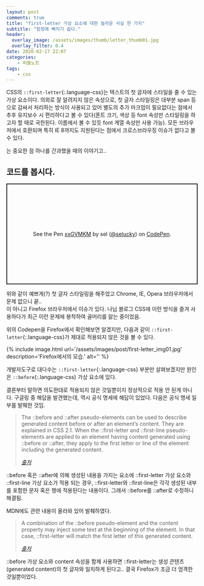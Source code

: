```yaml
---
layout: post
comments: true
title: "first-letter 가상 요소에 대한 놀라운 사실 한 가지"
subtitle: "함정에 빠지기 쉽다."
header:
  overlay_image: /assets/images/thumb/letter_thumb01.jpg
  overlay_filter: 0.4
date: 2020-02-17 22:07
categories:
    - 퍼블노트
tags:
    - css
---
```

CSS의 ```::first-letter```{:.language-css}는 텍스트의 첫 글자에 스타일을 줄 수 있는 가상 요소이다. 의외로 잘 알려지지 않은 속성으로, 첫 글자 스타일링은 대부분 span 등으로 감싸서 처리하는 방식이 사용되고 있어 별도의 추가 마크업이 필요없다는 점에서 추후 유지보수 시 편리하다고 볼 수 있다(폰트 크기, 색상 등 font 속성만 스타일링을 하고자 할 때로 국한된다. 이름에서 볼 수 있듯 font 계열 속성만 사용 가능). 모든 브라우저에서 호환되며 특히 IE 8까지도 지원된다는 점에서 크로스브라우징 이슈가 없다고 볼 수 있다.

는 중요한 점 하나를 간과했을 때의 이야기고..

## 코드를 봅시다.
<p class="codepen" data-height="265" data-theme-id="default" data-default-tab="css,result" data-user="selucky" data-slug-hash="xxGVMKM" style="height: 265px; box-sizing: border-box; display: flex; align-items: center; justify-content: center; border: 2px solid; margin: 1em 0; padding: 1em;" data-pen-title="xxGVMKM">
  <span>See the Pen <a href="https://codepen.io/selucky/pen/xxGVMKM">
  xxGVMKM</a> by sel (<a href="https://codepen.io/selucky">@selucky</a>)
  on <a href="https://codepen.io">CodePen</a>.</span>
</p>
<script async src="https://static.codepen.io/assets/embed/ei.js"></script>

위와 같이 예쁘게(?) 첫 글자 스타일링을 해주었고 Chrome, IE, Opera 브라우저에서 문제 없으니 끝..  
이 아니고 Firefox 브라우저에서 이슈가 있다. 나님 블로그 CSS에 이런 방식을 즐겨 사용하다가 최근 이런 문제에 봉착하여 골머리를 앓는 중이었음.

위의 Codepen을 Firefox에서 확인해보면 알겠지만, 다음과 같이 ```::first-letter```{:.language-css}가 제대로 적용되지 않은 것을 볼 수 있다.

{% include image.html url='/assets/images/post/first-letter_img01.jpg' description='Firefox에서의 모습.' alt='' %}

개발자도구로 대다수는 ```::first-letter```{:.language-css} 부분만 살펴보겠지만 원인은 ```::before```{:.language-css} 가상 요소에 있다.

결론부터 말하면 의도한대로 적용되지 않은 것일뿐이지 정상적으로 적용 안 된게 아니다. 구글링 중 해답을 발견했는데, 역시 공식 명세에 해답이 있었다. 다음은 공식 명세 일부를 발췌한 것임.

> The ::before and ::after pseudo-elements can be used to describe generated content before or after an element&rsquo;s content. They are explained in CSS 2.1. When the ::first-letter and ::first-line pseudo-elements are applied to an element having content generated using ::before or ::after, they apply to the first letter or line of the element including the generated content.
> 
> <cite><a href="https://www.w3.org/TR/selectors-3/#gen-content" target="_blank">출처</a></cite>

::before 혹은 ::after에 의해 생성된 내용을 가지는 요소에 ::first-letter 가상 요소와 ::first-line 가상 요소가 적용 되는 경우, ::first-letter와 ::first-line은 각각 생성된 내부를 포함한 문자 혹은 행에 적용된다는 내용이다. 그래서 ::before를 ::after로 수정하니 해결됨.

MDN에도 관련 내용이 올라와 있어 발췌하였다.

> A combination of the ::before pseudo-element and the content property may inject some text at the beginning of the element. In that case, ::first-letter will match the first letter of this generated content.
> 
> <cite><a href="https://developer.mozilla.org/en-US/docs/Web/CSS/::first-letter" target="_blank">출처</a></cite>

::before 가상 요소와 content 속성을 함께 사용하면 ::first-letter는 생성 콘텐츠(generated content)의 첫 글자와 일치하게 된다고.. 결국 Firefox가 조금 더 엄격한 것일뿐이었다.